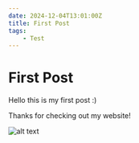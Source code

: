 ```yaml
---
date: 2024-12-04T13:01:00Z
title: First Post
tags:
    - Test
---
```


# First Post

Hello this is my first post :) 

Thanks for checking out my website!

![alt text](/favicon.ico.pink)
